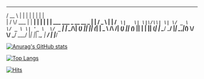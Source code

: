  _____         _      _     _    _                             
\/  __ \       \| \|    \| \|   \| \|  \| \|                            
\| \/  \\/  ___  \| \|  __\| \|   \| \|  \| \|  ___    ___   _ __    __ _ 
\| \|     \/ _ \ \| \| \/ _` \|   \| \|\/\\| \| \/ _ \  \/ _ \ \| '_ \  \/ _` \|
\| \__\/\\| (_) \|\| \|\| (_\| \| _ \  \/\  \/\| (_) \|\| (_) \|\| \| \| \|\| (_\| \|
 \____\/ \___\/ \|_\| \__,_\|(_) \\/  \\/  \___\/  \___\/ \|_\| \|_\| \__, \|
                                                          __\/ \|
                                                         \|___\/ 

<!--<div align=center>-->
  
  <!-- https://github.com/anuraghazra/github-readme-stats/blob/master/themes/README.md -->
  
  [![Anurag's GitHub stats](https://github-readme-stats.vercel.app/api?username=coldwoong&exclude_repo=Mac-Settings,coldwoong,dev-place,coldwoong.github.io&count_private=false&show_icons=true&theme=algolia)](https://github.com/anuraghazra/github-readme-stats)
  
  [![Top Langs](https://github-readme-stats.vercel.app/api/top-langs/?username=coldwoong&exclude_repo=coldwoong,Mac-Settings,dev-place,coldwoong.github.io&layout=compact)](https://github.com/anuraghazra/github-readme-stats)


[![Hits](https://hits.seeyoufarm.com/api/count/incr/badge.svg?url=https%3A%2F%2Fgithub.com%2Fcoldwoong&count_bg=%2379C83D&title_bg=%23555555&icon=github.svg&icon_color=%23E7E7E7&title=+&edge_flat=false)](https://hits.seeyoufarm.com)

<!--</div>-->

<!--
**coldwoong/coldwoong** is a ✨ _special_ ✨ repository because its `README.md` (this file) appears on your GitHub profile.

Here are some ideas to get you started:

- 🔭 I’m currently working on ...
- 🌱 I’m currently learning ...
- 👯 I’m looking to collaborate on ...
- 🤔 I’m looking for help with ...
- 💬 Ask me about ...
- 📫 How to reach me: ...
- 😄 Pronouns: ...
- ⚡ Fun fact: ...
-->
